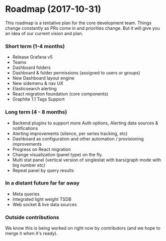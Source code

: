 # Roadmap (2017-10-31)

This roadmap is a tentative plan for the core development team. Things change constantly as PRs come in and priorities change. 
But it will give you an idea of our current vision and plan. 

### Short term (1-4 months)

 - Release Grafana v5
  - Teams
  - Dashboard folders
  - Dashboard & folder permissions (assigned to users or groups)
  - New Dashboard layout engine
  - New sidemenu & nav UX
  - Elasticsearch alerting
  - React migration foundation (core components) 
  - Graphite 1.1 Tags Support
  
### Long term (4 - 8 months)

- Backend plugins to support more Auth options, Alerting data sources & notifications
- Alerting improvements (silence, per series tracking, etc)
- Dashboard as configuration and other automation / provisioning improvements
- Progress on React migration
- Change visualization (panel type) on the fly. 
- Multi stat panel (vertical version of singlestat with bars/graph mode with big number etc) 
- Repeat panel by query results 

### In a distant future far far away

- Meta queries 
- Integrated light weight TSDB
- Web socket & live data sources

### Outside contributions
We know this is being worked on right now by contributors (and we hope to merge it when it's ready). 

